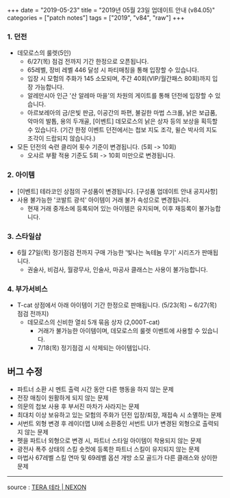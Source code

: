 +++
date = "2019-05-23"
title = "2019년 05월 23일 업데이트 안내 (v84.05)"
categories = ["patch notes"]
tags = ["2019", "v84", "raw"]
+++

### 1. 던전
- 데모로스의 룰렛(5인)
  - 6/27(목) 점검 전까지 기간 한정으로 오픈됩니다.
  - 65레벨, 장비 레벨 446 달성 시 파티매칭을 통해 입장할 수 있습니다.
  - 입장 시 모험의 주화가 145 소모되며, 주간 40회(VIP/월간패스 80회)까지 입장 가능합니다.
  - 알레만시아 인근 '산 알레마 마을'의 차원의 게이트를 통해 던전에 입장할 수 있습니다.
  - 아르보레아의 금/은빛 판금, 이공간의 파편, 불길한 마법 스크롤, 낡은 보급품, 악마의 발톱, 용의 두개골, [이벤트] 데모로스의 낡은 상자 등의 보상을 획득할 수 있습니다. (기간 한정 이벤트 던전에서는 첩보 지도 조각, 윌슨 박사의 지도 조각이 드랍되지 않습니다.)
- 모든 던전의 숙련 클리어 횟수 기준이 변경됩니다. (5회 -> 10회)
  - 오샤르 부활 적용 기준도 5회 -> 10회 미만으로 변경됩니다.

### 2. 아이템
- [이벤트] 테라코인 상점의 구성품이 변경됩니다. [구성품 업데이트 안내 공지사항]
- 사용 불가능한 '코발트 광석' 아이템이 거래 불가 속성으로 변경됩니다.
  - 현재 거래 중개소에 등록되어 있는 아이템은 유지되며, 이후 재등록이 불가능합니다.

### 3. 스타일샵
- 6월 27일(목) 정기점검 전까지 구매 가능한 '빛나는 녹테늄 무기' 시리즈가 판매됩니다.
  - 권술사, 비검사, 월광무사, 인술사, 마공사 클래스는 사용이 불가능합니다.

### 4. 부가서비스
- T-cat 상점에서 아래 아이템이 기간 한정으로 판매됩니다. (5/23(목) ~ 6/27(목) 점검 전까지)
  - 데모로스의 신비한 열쇠 5개 묶음 상자 (2,000T-cat)
    - 거래가 불가능한 아이템이며, 데모로스의 룰렛 이벤트에 사용할 수 있습니다.
    - 7/18(목) 정기점검 시 삭제되는 아이템입니다.

## 버그 수정

- 파트너 소환 시 멘트 출력 시간 동안 다른 행동을 하지 않는 문제
- 전장 매칭이 원활하게 되지 않는 문제
- 의문의 첩보 사용 후 부서진 마차가 사라지는 문제
- 최대치 이상 보유하고 있는 모험의 주화가 던전 입장/퇴장, 재접속 시 소멸하는 문제
- 서번트 외형 변경 후 레이더맵 UI에 소환중인 서번트 UI가 변경된 외형으로 출력되지 않는 문제
- 펫을 파트너 외형으로 변경 시, 파트너 스타일 아이템이 착용되지 않는 문제
- 광전사 폭주 상태의 스킬 숏컷에 등록한 파트너 스킬이 유지되지 않는 문제
- 마법사 67레벨 스킬 연마 및 69레벨 옵션 개방 소모 골드가 다른 클래스와 상이한 문제

----

source : [TERA 테라 | NEXON](http://tera.nexon.com/news/update/view.aspx?n4articlesn=394)
